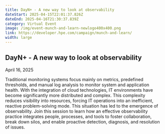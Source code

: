 ```yaml
---
title: DayN+ - A new way to look at observability
dateStart: 2025-04-15T22:01:37.826Z
dateEnd: 2025-04-16T21:30:37.839Z
category: Virtual Event
image: /img/event-munch-and-learn-newlogo400x400.png
link: https://developer.hpe.com/campaign/munch-and-learn/
width: large
---
```

## DayN+ - A new way to look at observability

April 16, 2025

Traditional monitoring systems focus mainly on metrics, predefined thresholds, and manual log analysis to monitor system and application health. With the integration of cloud technologies, IT environments have become significantly more distributed and complex. This complexity reduces visibility into resources, forcing IT operations into an inefficient, reactive problem-solving mode. This situation has led to the emergence of observability.
Join this session to learn how an effective observability practice integrates people, processes, and tools to foster collaboration, break down silos, and enable proactive detection, diagnosis, and resolution of issues.
